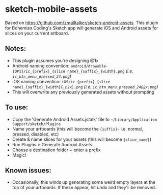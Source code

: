 # sketch-mobile-assets

Based on https://github.com/zmalltalker/sketch-android-assets. This plugin for Bohemian Coding's Sketch app will generate iOS and Android assets for slices on your current artboard. 


## Notes:
  * This plugin assumes you're designing @1x 
  * Android naming convention: `android/drawable-{DPI}/ic_{prefix}_{slice name}_{suffix}_{width}.png` _(i.e. `ic_btn_menu_pressed_24.png`)_
  * iOS naming convention: `iOS/ic_{prefix}_{slice name}_{suffix}_{width}{_@2x}.png` _(i.e. `ic_btn_menu_pressed_24@2x.png`)_
  * This will overwrite any previously generated assets without prompting


## To use:
  * Copy the 'Generate Android Assets.jstalk' file to `~/Library/Application Support/sketch/Plugins` 
  * Name your artboards (this will become the `{suffix}`- i.e. normal, pressed, disabled, etc)
  * Create & name slices for your assets (this will become `{slice_name}`)
  * Run Plugins > Generate Android Assets
  * Choose a destination folder + enter a prefix 
  * Magic!


## Known issues:
  * Occasionally, this winds up generating some weird empty layers at the top of your artboards. If these appear, hit undo and they'll be removed.

